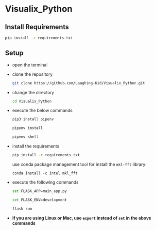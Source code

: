 # Visualix_Python



## Install Requirements
```bash
pip install -r requirements.txt
```

## Setup
- open the terminal
- clone the repository
	```bash
	git clone https://github.com/Laughing-Kid/Visualix_Python.git
	```
- change the directory

	```bash
	cd Visualix_Python
	```
- execute the below commands
 	```bash
	pip3 install pipenv
	```
	```bash
	pipenv install
	```
	```bash
	pipenv shell
	```
	
- install the requirements 
	```bash
	pip install -r requirements.txt
	```
    use conda package management tool for install the `mkl-fft` library:
    ```
    conda install -c intel mkl_fft 
    ``` 
- execute the following commands
	```bash
	set FLASK_APP=main_app.py
	```
	```bash
 	set FLASK_ENV=development
	```
	```bash
 	flask run
	```
	
- **If you are using Linux or Mac, use `export` instead of `set` in the above commands**
